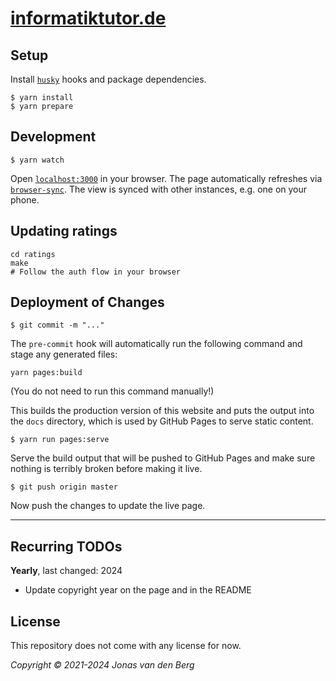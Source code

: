 # [informatiktutor.de](https://informatiktutor.de)

## Setup

Install [`husky`](https://www.npmjs.com/package/husky) hooks and package dependencies.

```
$ yarn install
$ yarn prepare
```

## Development

```
$ yarn watch
```

Open [`localhost:3000`](http://localhost:3000) in your browser.
The page automatically refreshes via
[`browser-sync`](https://www.npmjs.com/package/browser-sync).
The view is synced with other instances, e.g. one on your phone.

## Updating ratings

```
cd ratings
make
# Follow the auth flow in your browser
```

## Deployment of Changes

```
$ git commit -m "..."
```

The `pre-commit` hook will automatically run the following command
and stage any generated files:

```
yarn pages:build
```

(You do not need to run this command manually!)

This builds the production version of this website
and puts the output into the `docs` directory,
which is used by GitHub Pages to serve static content.

```
$ yarn run pages:serve
```

Serve the build output that will be pushed to GitHub Pages
and make sure nothing is terribly broken before making it live.

```
$ git push origin master
```

Now push the changes to update the live page.

---

## Recurring TODOs

**Yearly**, last changed: 2024
* Update copyright year on the page and in the README

## License

This repository does not come with any license for now.

*Copyright &copy; 2021-2024 Jonas van den Berg*
